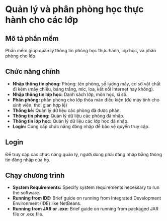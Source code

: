 # Quản lý và phân phòng học thực hành cho các lớp

## Mô tả phần mềm
  Phần mềm giúp quản lý thông tin phòng học thực hành, lớp học, và phân phòng cho lớp.

## Chức năng chính
- **Nhập thông tin phòng:** Phòng: tên phòng, số lượng máy, cơ sở vật chất đi kèm (máy chiếu, bảng trắng, mic, loa, kết nối Internet hay không).
- **Nhập thông tin lớp học:** Danh sách lớp, môn học, sĩ số.
- **Phân phòng:** phân phòng cho lớp thỏa mãn điều kiện (đủ máy tính cho sinh viên, thời gian hợp lệ)
- **Thống kê:** Quản lý dữ liệu các phòng đã được phân.
- **Thông tin phòng:** Quản lý dữ liệu các phòng đã nhập.
- **Thông tin lớp học:** Quản lý dữ liệu các lớp học đã nhập.
- **Login:** Cung cấp chức năng đăng nhập để bảo vệ quyền truy cập.

## Login
Để truy cập các chức năng quản lý, người dùng phải đăng nhập bằng thông tin đăng nhập của họ.

## Chạy chương trình
- **System Requirements:** Specify system requirements necessary to run the software.
- **Running from IDE:** Brief guide on running from Integrated Development Environment (IDE) like NetBeans.
- **Running from JAR or .exe:** Brief guide on running from packaged JAR file or .exe file.


